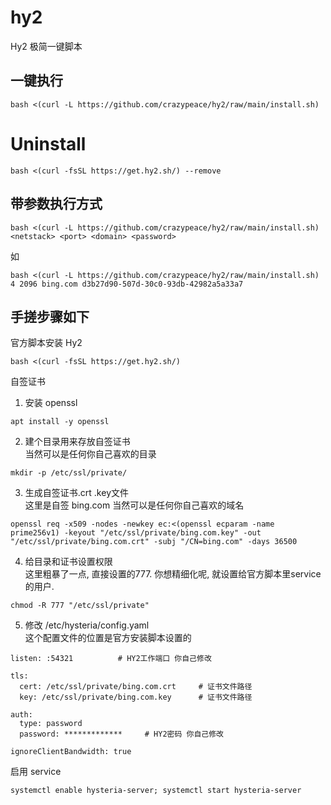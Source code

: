 # hy2
Hy2 极简一键脚本

## 一键执行

```
bash <(curl -L https://github.com/crazypeace/hy2/raw/main/install.sh)
```

# Uninstall
```
bash <(curl -fsSL https://get.hy2.sh/) --remove
```

## 带参数执行方式
```
bash <(curl -L https://github.com/crazypeace/hy2/raw/main/install.sh) <netstack> <port> <domain> <password>
```
如
```
bash <(curl -L https://github.com/crazypeace/hy2/raw/main/install.sh) 4 2096 bing.com d3b27d90-507d-30c0-93db-42982a5a33a7
```


## 手搓步骤如下

官方脚本安装 Hy2  
```
bash <(curl -fsSL https://get.hy2.sh/)
```

自签证书  
1. 安装 openssl
```
apt install -y openssl
```   
2. 建个目录用来存放自签证书  
   当然可以是任何你自己喜欢的目录
```
mkdir -p /etc/ssl/private/
```
3. 生成自签证书.crt .key文件  
   这里是自签 bing.com 当然可以是任何你自己喜欢的域名
```
openssl req -x509 -nodes -newkey ec:<(openssl ecparam -name prime256v1) -keyout "/etc/ssl/private/bing.com.key" -out "/etc/ssl/private/bing.com.crt" -subj "/CN=bing.com" -days 36500
```   
4. 给目录和证书设置权限  
   这里粗暴了一点, 直接设置的777. 你想精细化呢, 就设置给官方脚本里service的用户.
```
chmod -R 777 "/etc/ssl/private"
```
5. 修改 /etc/hysteria/config.yaml  
   这个配置文件的位置是官方安装脚本设置的
```
listen: :54321          # HY2工作端口 你自己修改

tls:
  cert: /etc/ssl/private/bing.com.crt     # 证书文件路径
  key: /etc/ssl/private/bing.com.key      # 证书文件路径

auth:
  type: password
  password: *************     # HY2密码 你自己修改

ignoreClientBandwidth: true
```

启用 service  
```
systemctl enable hysteria-server; systemctl start hysteria-server
```
